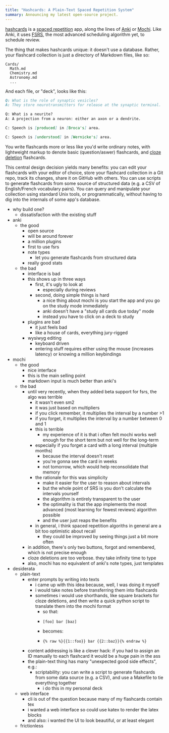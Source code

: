 ```yaml
---
title: "Hashcards: A Plain-Text Spaced Repetition System"
summary: Announcing my latest open-source project.
---
```


[hashcards] is a [spaced repetition][sr] app, along the lines of [Anki] or [Mochi]. Like Anki, it uses [FSRS], the most advanced scheduling algorithm yet, to schedule review.

The thing that makes hashcards unique: it doesn't use a database. Rather, your flashcard collection is just a directory of Markdown files, like so:

```
Cards/
  Math.md
  Chemistry.md
  Astronomy.md
  ...
```

And each file, or "deck", looks like this:

```md
Q: What is the role of synaptic vesicles?
A: They store neurotransmitters for release at the synaptic terminal.

Q: What is a neurite?
A: A projection from a neuron: either an axon or a dendrite.

C: Speech is [produced] in [Broca's] area.

C: Speech is [understood] in [Wernicke's] area.
```

You write flashcards more or less like you'd write ordinary notes, with lightweight markup to denote basic (question/aswer) flashcards, and [cloze deletion][cl] flashcards.

This central design decision yields many benefits: you can edit your flashcards with your editor of choice, store your flashcard collection in a Git repo, track its changes, share it on GitHub with others. You can use scripts to generate flashcards from some source of structured data (e.g. a CSV of English/French vocabulary pairs). You can query and manipulate your collection using standard Unix tools, or programmatically, without having to dig into the internals of some app's database.

- why build one?
  - dissatisfaction with the existing stuff
- anki
  - the good
    - open source
    - will be around forever
    - a million plugins
    - first to use fsrs
    - note types
      - let you generate flashcards from structured data
    - really good stats
  - the bad
    - interface is bad
    - this shows up in three ways
      - first, it's ugly to look at
        - especially during reviews
      - second, doing simple things is hard
        - a nice thing about mochi is you start the app and you go on the study mode immediately
        - anki doesn't have a "study all cards due today" mode
        - instead you have to click on a deck to study
    - plugins are bad
      - it just feels bad
      - like a house of cards, everything jury-rigged
    - wysiwyg editing
      - keyboard driven
      - entering stuff requires either using the mouse (increases latency) or knowing a million keybindings
- mochi
  - the good
    - nice interface
    - this is the main selling point
    - markdown input is much better than anki's
  - the bad
    - until very recently, when they added beta support for fsrs, the algo was terrible
      - it wasn't even sm2
      - it was just based on multipliers
      - if you click remember, it multiplies the interval by a number >1
      - if you forget, it multiplies the interval by a number between 0 and 1
      - this is terrible
        - my experience of it is that i often felt mochi works well enough for the short term but not well for the long-term
      - especially if you forget a card with a long interval (multiple months)
        - because the interval doesn't reset
        - you're gonna see the card in weeks
        - not tomorrow, which would help reconsolidate that memory
      - the rationale for this was simplicity
        - make it easier for the user to reason about intervals
        - but the whole point of SRS is you don't calculate the intervals yourself
        - the algorithm is entirely transparent to the user
        - the optimality is that the app implements the most advanced (most learning for fewest reviews) algorithm possible
        - and the user just reaps the benefits
      - in general, i think spaced repetition algoriths in general are a bit too optimistic about recall
        - they could be improved by seeing things just a bit more often
    - in addition, there's only two buttons, forgot and remembered, which is not precise enough
    - cloze deletions are too verbose. they take infinity time to type
    - also, mochi has no equivalent of anki's note types, just templates
- desiderata
  - plain-text
    - enter prompts by writing into texts
      - i came up with this idea because, well, I was doing it myself
      - i would take notes before transferring them into flashcards
      - sometimes i would use shorthands, like square brackets for cloze deletions, and then write a quick python script to translate them into the mochi format
        - so that:
        - ```
          [foo] bar [baz]
          ```
        - becomes:
        - ```
          {% raw %}{{1::foo}} bar {{2::baz}}{% endraw %}
          ```
    - content addressing is like a clever hack: if you had to assign an ID manually to each flashcard it would be a huge pain in the ass
    - the plain-text thing has many "unexpected good side effects", e.g.:
      - scriptability: you can write a script to generate flashcards from some data source (e.g. a CSV), and use a Makefile to tie everything together
        - i do this in my personal deck
  - web interface
    - cli is out of the question because many of my flashcards contain tex
    - i wanted a web interface so could use katex to render the latex blocks
    - and also: i wanted the UI to look beautiful, or at least elegant
  - frictionless

[hashcards]: https://github.com/eudoxia0/hashcards
[sr]: /article/effective-spaced-repetition
[Anki]: https://apps.ankiweb.net/
[Mochi]: https://mochi.cards/
[FSRS]: /article/implementing-fsrs-in-100-lines
[cl]: https://docs.ankiweb.net/editing.html#cloze-deletion
